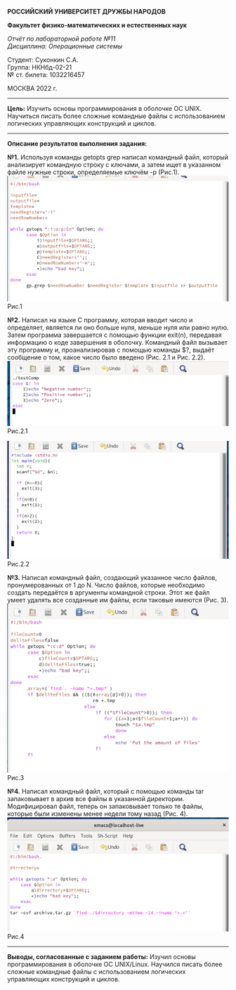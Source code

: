 
**РОССИЙСКИЙ УНИВЕРСИТЕТ ДРУЖБЫ НАРОДОВ**

**Факультет физико-математических и естественных наук**

*Отчёт по лабораторной работе №11      
Дисциплина: Операционные системы*

Студент: Суконкин С.А.  
Группа: НКНбд-02-21  
№ ст. билета: 1032216457                                       

МОСКВА
2022 г.

---

**Цель:**
Изучить основы программирования в оболочке ОС UNIX. Научиться писать более
сложные командные файлы с использованием логических управляющих конструкций
и циклов.

---

**Описание результатов выполнения задания:**

**№1.**
Используя команды getopts grep написал командный файл, который анализирует командную строку с ключами, а затем ищет в указанном файле нужные строки, определяемые ключём -р (Рис.1).    
![1](https://github.com/sasukonkin/Otchyoty/blob/main/New%20folder%20(11)/11.1.png?raw=true)      
Рис.1

**№2.**
Написал на языке С программу, которая вводит число и определяет, является ли оно больше нуля, меньше нуля или равно нулю. Затем программа завершается с помощью функции exit(n), передавая информацию о коде завершения в оболочку. Командный файл вызывает эту программу и, проанализировав с помощью команды $?, выдаёт сообщение о том, какое число было введено (Рис. 2.1 и Рис. 2.2).  
![1](https://github.com/sasukonkin/Otchyoty/blob/main/New%20folder%20(11)/11.2.1.png?raw=true)  
Рис.2.1

![1](https://github.com/sasukonkin/Otchyoty/blob/main/New%20folder%20(11)/11.2.2.png?raw=true)
Рис.2.2

**№3.**
Написал командный файл, создающий указанное число файлов, пронумерованных от 1 до N. Число файлов, которые необходимо создать передаётся в аргументы командной строки. Этот же файл умеет удалять все созданные им файлы, если таковые имеются (Рис. 3).  
![1](https://github.com/sasukonkin/Otchyoty/blob/main/New%20folder%20(11)/11.3.png?raw=true)  
Рис.3

**№4.**
Написал командный файл, который с помощью команды tar  запаковывает в архив все файлы в указанной директории. Модифицировал файл, теперь он запаковывает только те файлы, которые были изменены менее недели тому назад (Рис. 4).  
![1](https://github.com/sasukonkin/Otchyoty/blob/main/New%20folder%20(11)/11.4.png?raw=true)  
Рис.4

---

**Выводы, согласованные с заданием работы:**
Изучил основы программирования в оболочке ОС UNIX/Linux. Научился писать более сложные командные файлы с использованием логических управляющих конструкций и циклов.
